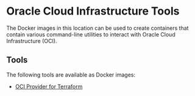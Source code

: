 # Oracle Cloud Infrastructure Tools

The Docker images in this location can be used to create containers that
contain various command-line utilities to interact with Oracle Cloud
Infrastructure (OCI).

## Tools

The following tools are available as Docker images:

* [OCI Provider for Terraform](terraform-oci/)


